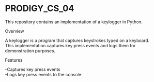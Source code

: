 # PRODIGY_CS_04
This repository contains an implementation of a keylogger in Python.

Overview

A keylogger is a program that captures keystrokes typed on a keyboard. This implementation captures key press events and logs them for demonstration purposes.

Features

-Captures key press events  
-Logs key press events to the console
